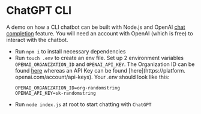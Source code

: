 # ChatGPT CLI
A demo on how a CLI chatbot can be built with Node.js and OpenAI [chat completion](https://platform.openai.com/docs/guides/chat) feature. You will need an account with 
OpenAI (which is free) to interact with the chatbot.

- Run `npm i` to install necessary dependencies
- Run `touch .env` to create an env file. Set up 2 environment variables `OPENAI_ORGANIZATION_ID` and `OPENAI_API_KEY`. The Organization ID can be found [here](https://platform.openai.com/account/org-settings) whereas an API Key can be found [here](https://platform.
openai.com/account/api-keys). Your .env should look like this:
    ```
    OPENAI_ORGANIZATION_ID=org-randomstring
    OPENAI_API_KEY=sk-randomstring
    ```
- Run `node index.js` at root to start chatting with `ChatGPT`
